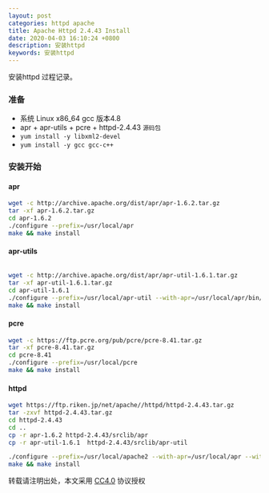```yaml
---
layout: post
categories: httpd apache
title: Apache Httpd 2.4.43 Install 
date: 2020-04-03 16:10:24 +0800
description: 安装httpd
keywords: 安装httpd
---
```



安装httpd 过程记录。



### 准备

* 系统 Linux x86_64 gcc 版本4.8
* apr + apr-utils + pcre + httpd-2.4.43 `源码包`
* `yum install -y libxml2-devel`
* `yum install -y gcc gcc-c++`

### 安装开始

#### apr

```bash
wget -c http://archive.apache.org/dist/apr/apr-1.6.2.tar.gz
tar -xf apr-1.6.2.tar.gz
cd apr-1.6.2
./configure --prefix=/usr/local/apr
make && make install

```


#### apr-utils

```bash

wget -c http://archive.apache.org/dist/apr/apr-util-1.6.1.tar.gz
tar -xf apr-util-1.6.1.tar.gz
cd apr-util-1.6.1
./configure --prefix=/usr/local/apr-util --with-apr=/usr/local/apr/bin/apr-1-config
make && make install

```

#### pcre

```bash
wget -c https://ftp.pcre.org/pub/pcre/pcre-8.41.tar.gz
tar -xf pcre-8.41.tar.gz
cd pcre-8.41
./configure --prefix=/usr/local/pcre
make && make install
```

#### httpd

```bash
wget https://ftp.riken.jp/net/apache//httpd/httpd-2.4.43.tar.gz
tar -zxvf httpd-2.4.43.tar.gz
cd httpd-2.4.43
cd ..
cp -r apr-1.6.2 httpd-2.4.43/srclib/apr
cp -r apr-util-1.6.1  httpd-2.4.43/srclib/apr-util

./configure --prefix=/usr/local/apache2 --with-apr=/usr/local/apr --with-apr-util=/usr/local/apr-util --with-pcre=/usr/local/pcre --enable-mods-shared=most --enable-so --with-included-apr
make && make install

```




转载请注明出处，本文采用 [CC4.0](http://creativecommons.org/licenses/by-nc-nd/4.0/) 协议授权
